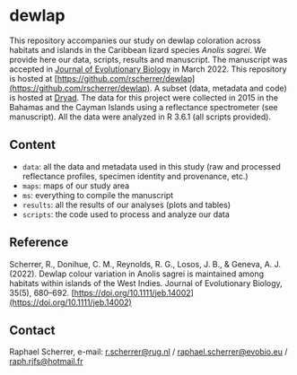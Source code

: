 # dewlap

This repository accompanies our study on dewlap coloration across habitats and islands in the Caribbean lizard species *Anolis sagrei*. We provide here our data, scripts, results and manuscript. The manuscript was accepted in [Journal of Evolutionary Biology](https://onlinelibrary.wiley.com/journal/14209101) in March 2022. 
This repository is hosted at [https://github.com/rscherrer/dewlap](https://github.com/rscherrer/dewlap). 
A subset (data, metadata and code) is hosted at [Dryad](https://datadryad.org).
The data for this project were collected in 2015 in the Bahamas and the Cayman Islands using a reflectance spectrometer (see manuscript). All the data were analyzed in R 3.6.1 (all scripts provided).

## Content

* `data`: all the data and metadata used in this study (raw and processed reflectance profiles, specimen identity and provenance, etc.)
* `maps`: maps of our study area
* `ms`: everything to compile the manuscript
* `results`: all the results of our analyses (plots and tables)
* `scripts`: the code used to process and analyze our data

## Reference

Scherrer, R., Donihue, C. M., Reynolds, R. G., Losos, J. B., & Geneva, A. J. (2022). Dewlap colour variation in Anolis sagrei is maintained among habitats within islands of the West Indies. Journal of Evolutionary Biology, 35(5), 680–692. [https://doi.org/10.1111/jeb.14002](https://doi.org/10.1111/jeb.14002)

## Contact

Raphael Scherrer, e-mail: r.scherrer@rug.nl / raphael.scherrer@evobio.eu / raph.rjfs@hotmail.fr



